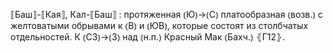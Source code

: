 ---
---

⟦Баш⟧-⟦Кая⟧, Кал-⟦Баш⟧
: протяженная ⦅Ю⦆→⦅С⦆ платообразная ⦅возв.⦆ с желтоватыми обрывами к ⦅В⦆ и ⦅ЮВ⦆, которые состоят из столбчатых отдельностей. К ⦅СЗ⦆→⦅З⦆ над ⦅н.п.⦆ Красный Мак ⦅Бахч.⦆ ⦃Г12⦄.

